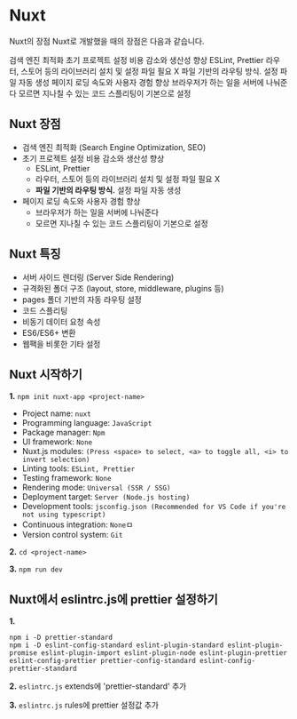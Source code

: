 # Nuxt

Nuxt의 장점
Nuxt로 개발했을 때의 장점은 다음과 같습니다.

검색 엔진 최적화
초기 프로젝트 설정 비용 감소와 생산성 향상
ESLint, Prettier
라우터, 스토어 등의 라이브러리 설치 및 설정 파일 필요 X
파일 기반의 라우팅 방식. 설정 파일 자동 생성
페이지 로딩 속도와 사용자 경험 향상
브라우저가 하는 일을 서버에 나눠준다
모르면 지나칠 수 있는 코드 스플리팅이 기본으로 설정

## Nuxt 장점
- 검색 엔진 최적화 (Search Engine Optimization, SEO)
- 초기 프로젝트 설정 비용 감소와 생산성 향상
  - ESLint, Prettier
  - 라우터, 스토어 등의 라이브러리 설치 및 설정 파일 필요 X
  - **파일 기반의 라우팅 방식.** 설정 파일 자동 생성
- 페이지 로딩 속도와 사용자 경험 향상
  - 브라우저가 하는 일을 서버에 나눠준다
  - 모르면 지나칠 수 있는 코드 스플리팅이 기본으로 설정

## Nuxt 특징
- 서버 사이드 렌더링 (Server Side Rendering)
- 규격화된 폴더 구조 (layout, store, middleware, plugins 등)
- pages 폴더 기반의 자동 라우팅 설정
- 코드 스플리팅
- 비동기 데이터 요청 속성
- ES6/ES6+ 변환
- 웹팩을 비롯한 기타 설정

## Nuxt 시작하기
**1.** `npm init nuxt-app <project-name>`
   - Project name: `nuxt`
   - Programming language: `JavaScript`
   - Package manager: `Npm`
   - UI framework: `None`
   - Nuxt.js modules: `(Press <space> to select, <a> to toggle all, <i> to invert selection)`
   - Linting tools: `ESLint, Prettier`
   - Testing framework: `None`
   - Rendering mode: `Universal (SSR / SSG)`
   - Deployment target: `Server (Node.js hosting)`
   - Development tools: `jsconfig.json (Recommended for VS Code if you're not using typescript)`
   - Continuous integration: `None`ㅁ
   - Version control system: `Git`

**2.** `cd <project-name>`

**3.** `npm run dev`

## Nuxt에서 eslintrc.js에 prettier 설정하기
**1.**
```
npm i -D prettier-standard   
npm i -D eslint-config-standard eslint-plugin-standard eslint-plugin-promise eslint-plugin-import eslint-plugin-node eslint-plugin-prettier eslint-config-prettier prettier-config-standard eslint-config-prettier-standard
```

**2.** 
`eslintrc.js` extends에  'prettier-standard' 추가

**3.** 
`eslintrc.js` rules에 prettier 설정값 추가
